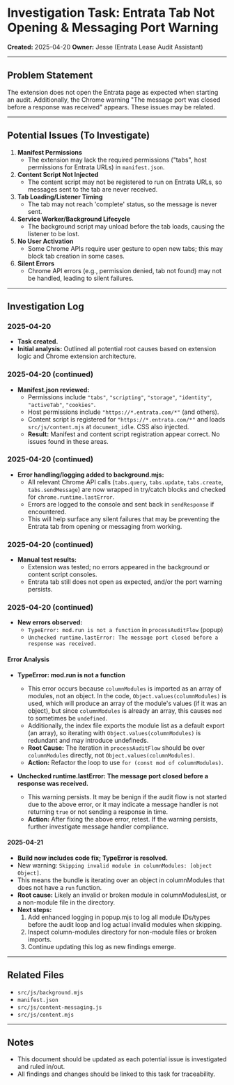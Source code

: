 # Investigation Task: Entrata Tab Not Opening & Messaging Port Warning

**Created:** 2025-04-20
**Owner:** Jesse (Entrata Lease Audit Assistant)

---

## Problem Statement

The extension does not open the Entrata page as expected when starting an audit. Additionally, the Chrome warning "The message port was closed before a response was received" appears. These issues may be related.

---

## Potential Issues (To Investigate)

1. **Manifest Permissions**
   - The extension may lack the required permissions ("tabs", host permissions for Entrata URLs) in `manifest.json`.
2. **Content Script Not Injected**
   - The content script may not be registered to run on Entrata URLs, so messages sent to the tab are never received.
3. **Tab Loading/Listener Timing**
   - The tab may not reach 'complete' status, so the message is never sent.
4. **Service Worker/Background Lifecycle**
   - The background script may unload before the tab loads, causing the listener to be lost.
5. **No User Activation**
   - Some Chrome APIs require user gesture to open new tabs; this may block tab creation in some cases.
6. **Silent Errors**
   - Chrome API errors (e.g., permission denied, tab not found) may not be handled, leading to silent failures.

---

## Investigation Log

### 2025-04-20
- **Task created.**
- **Initial analysis:** Outlined all potential root causes based on extension logic and Chrome extension architecture.

### 2025-04-20 (continued)
- **Manifest.json reviewed:**
  - Permissions include `"tabs"`, `"scripting"`, `"storage"`, `"identity"`, `"activeTab"`, `"cookies"`.
  - Host permissions include `"https://*.entrata.com/*"` (and others).
  - Content script is registered for `"https://*.entrata.com/*"` and loads `src/js/content.mjs` at `document_idle`. CSS also injected.
  - **Result:** Manifest and content script registration appear correct. No issues found in these areas.

### 2025-04-20 (continued)
- **Error handling/logging added to background.mjs:**
  - All relevant Chrome API calls (`tabs.query`, `tabs.update`, `tabs.create`, `tabs.sendMessage`) are now wrapped in try/catch blocks and checked for `chrome.runtime.lastError`.
  - Errors are logged to the console and sent back in `sendResponse` if encountered.
  - This will help surface any silent failures that may be preventing the Entrata tab from opening or messaging from working.

### 2025-04-20 (continued)
- **Manual test results:**
  - Extension was tested; no errors appeared in the background or content script consoles.
  - Entrata tab still does not open as expected, and/or the port warning persists.

### 2025-04-20 (continued)
- **New errors observed:**
  - `TypeError: mod.run is not a function` in `processAuditFlow` (popup)
  - `Unchecked runtime.lastError: The message port closed before a response was received.`

#### Error Analysis
- **TypeError: mod.run is not a function**
  - This error occurs because `columnModules` is imported as an array of modules, not an object. In the code, `Object.values(columnModules)` is used, which will produce an array of the module's values (if it was an object), but since `columnModules` is already an array, this causes `mod` to sometimes be `undefined`.
  - Additionally, the index file exports the module list as a default export (an array), so iterating with `Object.values(columnModules)` is redundant and may introduce undefineds.
  - **Root Cause:** The iteration in `processAuditFlow` should be over `columnModules` directly, not `Object.values(columnModules)`.
  - **Action:** Refactor the loop to use `for (const mod of columnModules)`.

- **Unchecked runtime.lastError: The message port closed before a response was received.**
  - This warning persists. It may be benign if the audit flow is not started due to the above error, or it may indicate a message handler is not returning `true` or not sending a response in time.
  - **Action:** After fixing the above error, retest. If the warning persists, further investigate message handler compliance.

#### 2025-04-21
- **Build now includes code fix; TypeError is resolved.**
- New warning: `Skipping invalid module in columnModules: [object Object]`.
- This means the bundle is iterating over an object in columnModules that does not have a `run` function.
- **Root cause:** Likely an invalid or broken module in columnModulesList, or a non-module file in the directory.
- **Next steps:**
    1. Add enhanced logging in popup.mjs to log all module IDs/types before the audit loop and log actual invalid modules when skipping.
    2. Inspect column-modules directory for non-module files or broken imports.
    3. Continue updating this log as new findings emerge.

---

## Related Files
- `src/js/background.mjs`
- `manifest.json`
- `src/js/content-messaging.js`
- `src/js/content.mjs`

---

## Notes
- This document should be updated as each potential issue is investigated and ruled in/out.
- All findings and changes should be linked to this task for traceability.
